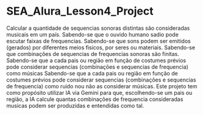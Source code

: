 # SEA_Alura_Lesson4_Project
Calcular a quantidade de sequencias sonoras distintas são consideradas musicais em um país.
Sabendo-se que o ouvido humano sadio pode escutar faixas de frequencias.
Sabendo-se que sons podem ser emitidos (gerados) por diferentes meios fisicos, por seres ou materiais.
Sabendo-se que combinações de sequencias de frequencias sonoras são finitas.
Sabendo-se que a cada pais ou região em função de costumes prévios pode considerar sequencias (combinações e sequencias de frequencia) como músicas
Sabendo-se que a cada pais ou região em função de costumes prévios pode considerar sequencias (combinações e sequencias de frequencia) como ruido nou não as considerar músicas.
Este projeto tem como propósito utilizar IA via Gemini para que, escolhendo-se um pais ou região, a IA calcule quantas combinações de frequencia consideradas musicas podem ser produzidas e entendidas como tal. 
